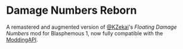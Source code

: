 # Damage Numbers Reborn
A remastered and augmented version of [@KZekai](https://next.nexusmods.com/profile/KZekai/mods, "Kein's NexusMods home page")'s _Floating Damage Numbers_ mod for Blasphemous 1, now fully compatible with the [ModdingAPI](https://github.com/brandenEK/Blasphemous.ModdingAPI).